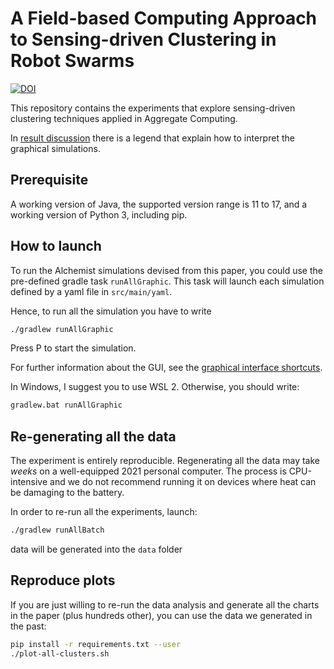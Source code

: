 # A Field-based Computing Approach to Sensing-driven Clustering in Robot Swarms
[![DOI](https://zenodo.org/badge/434830188.svg)](https://zenodo.org/badge/latestdoi/434830188)

This repository contains the experiments that explore sensing-driven clustering techniques applied in Aggregate Computing.

In [result discussion](./RESULT-BRIEF-DISCUSSION.md) there is a legend that explain how to interpret the graphical simulations.

## Prerequisite
A working version of Java, the supported version range is 11 to 17, and a working version of Python 3, including pip.

## How to launch
To run the Alchemist simulations devised from this paper, you could
use the pre-defined gradle task `runAllGraphic`.
This task will launch each simulation defined by a yaml file in `src/main/yaml`.

Hence, to run all the simulation you have to write
```bash
./gradlew runAllGraphic
```
Press <kb>P</kb> to start the simulation.

For further information about the GUI, see the [graphical interface shortcuts](https://alchemistsimulator.github.io/wiki/usage/gui/).

In Windows, I suggest you to use WSL 2. Otherwise, you should write:
```bash
gradlew.bat runAllGraphic
```
## Re-generating all the data
The experiment is entirely reproducible.
Regenerating all the data may take *weeks* on a well-equipped 2021 personal computer.
The process is CPU-intensive and we do not recommend running it on devices where heat can be damaging to the battery.

In order to re-run all the experiments, launch:
```bash
./gradlew runAllBatch
```
data will be generated into the `data` folder
## Reproduce plots
If you are just willing to re-run the data analysis and generate all the charts in the paper (plus hundreds other),
you can use the data we generated in the past:

```bash
pip install -r requirements.txt --user
./plot-all-clusters.sh
```
